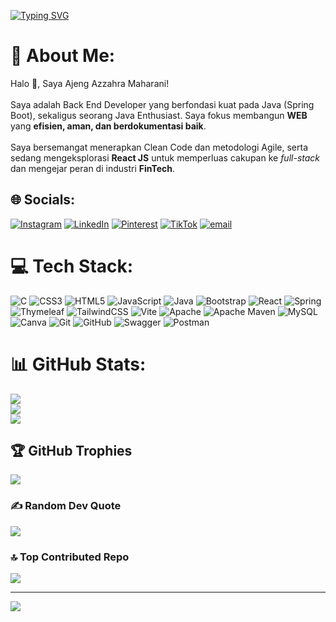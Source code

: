 [![Typing SVG](https://readme-typing-svg.demolab.com?font=Fira+Code&duration=4000&pause=1000&width=435&lines=Back+End+Developer+%26+Java+Enthusiast;Currently+learning+React+JS+and+Agile;Open+for+FinTech+Collaborations)](https://git.io/typing-svg)



# 💫 About Me:
 Halo 👋, Saya Ajeng Azzahra Maharani!<br><br>Saya adalah Back End Developer yang berfondasi kuat pada Java (Spring Boot), sekaligus seorang Java Enthusiast. Saya fokus membangun **WEB** yang **efisien, aman, dan berdokumentasi baik**.<br><br>Saya bersemangat menerapkan Clean Code dan metodologi Agile, serta sedang mengeksplorasi **React JS** untuk memperluas cakupan ke *full-stack* dan mengejar peran di industri **FinTech**.


## 🌐 Socials:
[![Instagram](https://img.shields.io/badge/Instagram-%23E4405F.svg?logo=Instagram&logoColor=white)](https://instagram.com/ajengazr) [![LinkedIn](https://img.shields.io/badge/LinkedIn-%230077B5.svg?logo=linkedin&logoColor=white)](https://linkedin.com/in/ajengazr) [![Pinterest](https://img.shields.io/badge/Pinterest-%23E60023.svg?logo=Pinterest&logoColor=white)](https://pinterest.com/ajengazr) [![TikTok](https://img.shields.io/badge/TikTok-%23000000.svg?logo=TikTok&logoColor=white)](https://tiktok.com/@aj.zra) [![email](https://img.shields.io/badge/Email-D14836?logo=gmail&logoColor=white)](mailto:ajengazzahra04@gmail.com) 

# 💻 Tech Stack:
![C](https://img.shields.io/badge/c-%2300599C.svg?style=for-the-badge&logo=c&logoColor=white) ![CSS3](https://img.shields.io/badge/css3-%231572B6.svg?style=for-the-badge&logo=css3&logoColor=white) ![HTML5](https://img.shields.io/badge/html5-%23E34F26.svg?style=for-the-badge&logo=html5&logoColor=white) ![JavaScript](https://img.shields.io/badge/javascript-%23323330.svg?style=for-the-badge&logo=javascript&logoColor=%23F7DF1E) ![Java](https://img.shields.io/badge/java-%23ED8B00.svg?style=for-the-badge&logo=openjdk&logoColor=white) ![Bootstrap](https://img.shields.io/badge/bootstrap-%238511FA.svg?style=for-the-badge&logo=bootstrap&logoColor=white) ![React](https://img.shields.io/badge/react-%2320232a.svg?style=for-the-badge&logo=react&logoColor=%2361DAFB) ![Spring](https://img.shields.io/badge/spring-%236DB33F.svg?style=for-the-badge&logo=spring&logoColor=white) ![Thymeleaf](https://img.shields.io/badge/Thymeleaf-%23005C0F.svg?style=for-the-badge&logo=Thymeleaf&logoColor=white) ![TailwindCSS](https://img.shields.io/badge/tailwindcss-%2338B2AC.svg?style=for-the-badge&logo=tailwind-css&logoColor=white) ![Vite](https://img.shields.io/badge/vite-%23646CFF.svg?style=for-the-badge&logo=vite&logoColor=white) ![Apache](https://img.shields.io/badge/apache-%23D42029.svg?style=for-the-badge&logo=apache&logoColor=white) ![Apache Maven](https://img.shields.io/badge/Apache%20Maven-C71A36?style=for-the-badge&logo=Apache%20Maven&logoColor=white) ![MySQL](https://img.shields.io/badge/mysql-4479A1.svg?style=for-the-badge&logo=mysql&logoColor=white) ![Canva](https://img.shields.io/badge/Canva-%2300C4CC.svg?style=for-the-badge&logo=Canva&logoColor=white) ![Git](https://img.shields.io/badge/git-%23F05033.svg?style=for-the-badge&logo=git&logoColor=white) ![GitHub](https://img.shields.io/badge/github-%23121011.svg?style=for-the-badge&logo=github&logoColor=white) ![Swagger](https://img.shields.io/badge/-Swagger-%23Clojure?style=for-the-badge&logo=swagger&logoColor=white) ![Postman](https://img.shields.io/badge/Postman-FF6C37?style=for-the-badge&logo=postman&logoColor=white)
# 📊 GitHub Stats:
![](https://github-readme-stats.vercel.app/api?username=ajengazr&theme=dark&hide_border=false&include_all_commits=true&count_private=false)<br/>
![](https://nirzak-streak-stats.vercel.app/?user=ajengazr&theme=dark&hide_border=false)<br/>
![](https://github-readme-stats.vercel.app/api/top-langs/?username=ajengazr&theme=dark&hide_border=false&include_all_commits=true&count_private=false&layout=compact)

## 🏆 GitHub Trophies
![](https://github-profile-trophy.vercel.app/?username=ajengazr&theme=radical&no-frame=false&no-bg=true&margin-w=4)

### ✍️ Random Dev Quote
![](https://quotes-github-readme.vercel.app/api?type=horizontal&theme=radical)

### 🔝 Top Contributed Repo
![](https://github-contributor-stats.vercel.app/api?username=ajengazr&limit=5&theme=dark&combine_all_yearly_contributions=true)

---
[![](https://visitcount.itsvg.in/api?id=ajengazr&icon=0&color=0)](https://visitcount.itsvg.in)

<!-- Proudly created with GPRM ( https://gprm.itsvg.in ) -->
